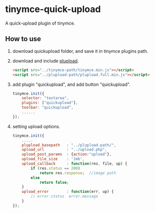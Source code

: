 tinymce-quick-upload
===================
A quick-upload plugin of tinymce.

How to use
--------
1. download quickupload folder, and save it in tinymce plugins path.

2. download and include [plupload](http://www.plupload.com/).

	```html
	<script src="../tinymce-path/tinymce.min.js"></script>
	<script src="../plupload-path/plupload.full.min.js"></script>
	```

3. add plugin "quickupload", and add button "quickupload".

	```js
	tinymce.init({
		selector: "textarea",
		plugins: ["quickupload"],
		toolbar: "quickupload",
		......
	});
	```

4. setting upload options.

	```js
	tinymce.init({
		.....
		plupload_basepath	: "../plupload-path/",
		upload_url			: "../upload.php",
		upload_post_params	: {action:"upload"},
		upload_file_size	: '1mb',
		upload_callback		: function(res, file, up) {
			if (res.status == 200)
				return res.response;  //image path
			else
				return false;
		}
		upload_error		: function(err, up) {
			// error.status  error.message
		}
	});
	```